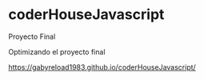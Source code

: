 # coderHouseJavascript

Proyecto Final

Optimizando el proyecto final

https://gabyreload1983.github.io/coderHouseJavascript/
